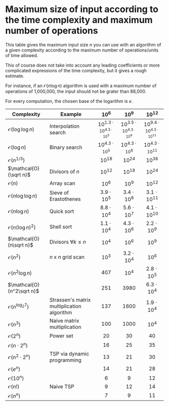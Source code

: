 # Maximum size of input according to the time complexity and maximum number of operations

This table gives the maximum input size $n$ you can use with an algorithm of a given complexity according to the maximum number of operations/units of time allowed.

This of course does not take into account any leading coefficients or more complicated expressions of the time complexity, but it gives a rough estimate.

For instance, if an $\mathcal{O}(n\log n)$ algorithm is used with a maximum number of operations of 1,000,000, the input should not be grater than 88,000.

For every computation, the chosen base of the logarithm is $e$.

|Complexity|Example| $10^6$ | $10^9$ | $10^{12}$ |
|---|---|:---:|:---:|:---:|
| $\mathcal{O}(\log\log n)$ |Interpolation search| $10^{1.3\cdot 10^{4.3\cdot 10^5}}$ | $10^{3.5\cdot 10^{4.3\cdot 10^{8}}}$ | $10^{9.4\cdot 10^{4.3\cdot 10^{11}}}$ |
| $\mathcal{O}(\log n)$ |Binary search| $10^{4.3\cdot 10^5}$ | $10^{4.3\cdot 10^{8}}$ | $10^{4.3\cdot 10^{11}}$ |
| $\mathcal{O}(n^{1/3})$ |   | $10^{18}$ | $10^{24}$ | $10^{36}$ |
| $\mathcal{O}(\sqrt n)$ |Divisors of $n$ | $10^{12}$ | $10^{18}$ | $10^{24}$ |
| $\mathcal{O}(n)$ |Array scan| $10^6$ | $10^9$ | $10^{12}$ |
| $\mathcal{O}(n\log\log n)$ |Sieve of Erastothenes| $3.9\cdot 10^5$ | $3.4\cdot 10^8$ | $3.1\cdot 10^{11}$ |
| $\mathcal{O}(n\log n)$ |Quick sort| $8.8\cdot 10^4$ | $5.6\cdot 10^7$ | $4.1\cdot 10^{10}$ |
| $\mathcal{O}(n(\log n)^2)$ |Shell sort| $1.1\cdot 10^4$ | $4.3\cdot 10^6$ | $2.2\cdot 10^9$ |
| $\mathcal{O}(n\sqrt n)$ |Divisors $\forall k\leq n$ | $10^4$ | $10^6$ | $10^9$ |
| $\mathcal{O}(n^2)$ | $n$ x $n$ grid scan| $10^3$ | $3.2\cdot 10^4$ | $10^6$ |
| $\mathcal{O}(n^2\log n)$ |   | $407$ | $10^4$ | $2.8\cdot 10^5$ |
| $\mathcal{O}(n^2\sqrt n)$ |   | $251$ | $398$0| $6.3\cdot 10^4$ |
| $\mathcal{O}(n^{\log_2 7})$ |Strassen's matrix multiplication algorithm|$137$|$1600$| $1.9\cdot 10^4$ |
| $\mathcal{O}(n^3)$ |Naive matrix multiplication|$100$|$1000$| $10^4$ |
| $\mathcal{O}(2^n)$ |Power set|$20$|$30$|$40$|
| $\mathcal{O}(n\cdot 2^n)$ |   |$16$|$25$|$35$|
| $\mathcal{O}(n^2\cdot 2^n)$ |TSP via dynamic programming|$13$|$21$|$30$|
| $\mathcal{O}(e^n)$ |   |$14$|$21$|$28$|
| $\mathcal{O}(10^n)$ |   |$6$|$9$|$12$|
| $\mathcal{O}(n!)$ |Naive TSP|$9$|$12$|$14$|
| $\mathcal{O}(n^n)$ |   |$7$|$9$|$11$|

